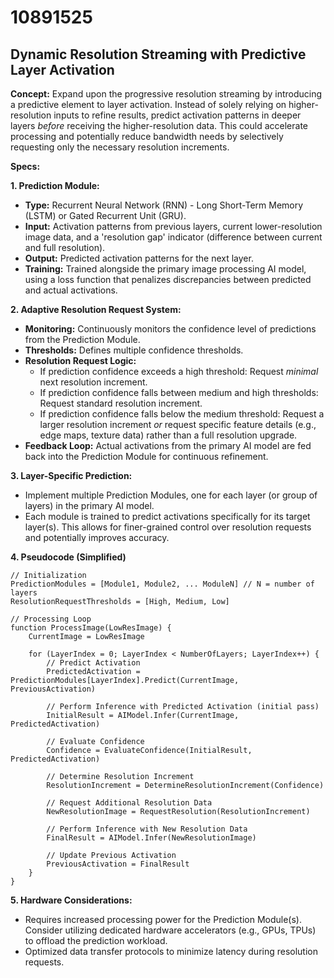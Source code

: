 # 10891525

## Dynamic Resolution Streaming with Predictive Layer Activation

**Concept:** Expand upon the progressive resolution streaming by introducing a predictive element to layer activation. Instead of solely relying on higher-resolution inputs to refine results, predict activation patterns in deeper layers *before* receiving the higher-resolution data. This could accelerate processing and potentially reduce bandwidth needs by selectively requesting only the necessary resolution increments.

**Specs:**

**1. Prediction Module:**

*   **Type:** Recurrent Neural Network (RNN) - Long Short-Term Memory (LSTM) or Gated Recurrent Unit (GRU).
*   **Input:** Activation patterns from previous layers, current lower-resolution image data, and a 'resolution gap' indicator (difference between current and full resolution).
*   **Output:** Predicted activation patterns for the next layer.
*   **Training:** Trained alongside the primary image processing AI model, using a loss function that penalizes discrepancies between predicted and actual activations.

**2. Adaptive Resolution Request System:**

*   **Monitoring:** Continuously monitors the confidence level of predictions from the Prediction Module.
*   **Thresholds:**  Defines multiple confidence thresholds.
*   **Resolution Request Logic:**
    *   If prediction confidence exceeds a high threshold: Request *minimal* next resolution increment.
    *   If prediction confidence falls between medium and high thresholds: Request standard resolution increment.
    *   If prediction confidence falls below the medium threshold: Request a larger resolution increment *or* request specific feature details (e.g., edge maps, texture data) rather than a full resolution upgrade.
*   **Feedback Loop:**  Actual activations from the primary AI model are fed back into the Prediction Module for continuous refinement.

**3. Layer-Specific Prediction:**

*   Implement multiple Prediction Modules, one for each layer (or group of layers) in the primary AI model.
*   Each module is trained to predict activations specifically for its target layer(s). This allows for finer-grained control over resolution requests and potentially improves accuracy.

**4. Pseudocode (Simplified)**

```
// Initialization
PredictionModules = [Module1, Module2, ... ModuleN] // N = number of layers
ResolutionRequestThresholds = [High, Medium, Low]

// Processing Loop
function ProcessImage(LowResImage) {
    CurrentImage = LowResImage

    for (LayerIndex = 0; LayerIndex < NumberOfLayers; LayerIndex++) {
        // Predict Activation
        PredictedActivation = PredictionModules[LayerIndex].Predict(CurrentImage, PreviousActivation)

        // Perform Inference with Predicted Activation (initial pass)
        InitialResult = AIModel.Infer(CurrentImage, PredictedActivation)

        // Evaluate Confidence
        Confidence = EvaluateConfidence(InitialResult, PredictedActivation)

        // Determine Resolution Increment
        ResolutionIncrement = DetermineResolutionIncrement(Confidence)

        // Request Additional Resolution Data
        NewResolutionImage = RequestResolution(ResolutionIncrement)

        // Perform Inference with New Resolution Data
        FinalResult = AIModel.Infer(NewResolutionImage)

        // Update Previous Activation
        PreviousActivation = FinalResult
    }
}
```

**5. Hardware Considerations:**

*   Requires increased processing power for the Prediction Module(s). Consider utilizing dedicated hardware accelerators (e.g., GPUs, TPUs) to offload the prediction workload.
*   Optimized data transfer protocols to minimize latency during resolution requests.